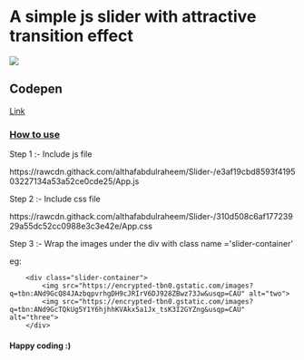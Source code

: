 <body>
<h1>A simple js slider with attractive transition effect</h1>
<img src="https://github.com/althafabdulraheem/Slider-/assets/109522801/9e772883-df04-4ece-80c7-8c7fc1ab7006"/>

<h2>Codepen</h2>
<a href="https://codepen.io/althafabdulraheem/pen/vYPmXmW">Link</a>

<h3><u>How to use</u></h3>
<p>Step 1 :- Include js file</p>
https://rawcdn.githack.com/althafabdulraheem/Slider-/e3af19cbd8593f419503227134a53a52ce0cde25/App.js
<p></p>
<p>Step 2 :- Include css file</p>
https://rawcdn.githack.com/althafabdulraheem/Slider-/310d508c6af17723929a55dc52cc0988e3c3e42e/App.css
<p></p>
<p>Step 3 :- Wrap the images  under the div with class name ='slider-container'</p>
eg:
    
        <div class="slider-container">
            <img src="https://encrypted-tbn0.gstatic.com/images?q=tbn:ANd9GcQ84JAzbqpvrhgDH9cJRIrV6DJ928ZBwz73Jw&usqp=CAU" alt="two">
            <img src="https://encrypted-tbn0.gstatic.com/images?q=tbn:ANd9GcTQkUg5Y1Y6hjhhKVAkx5a1Jx_tsK3I2GYZng&usqp=CAU" alt="three">
        </div>




<h4>Happy coding :)</h4>

</body>
